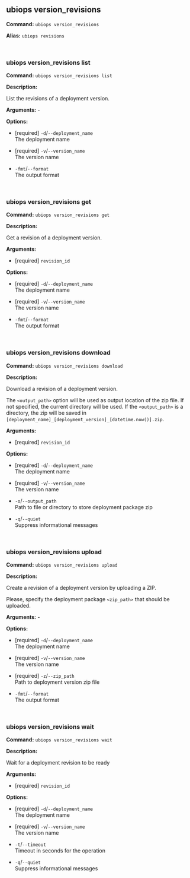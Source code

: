 ## ubiops version_revisions

**Command:** `ubiops version_revisions`

**Alias:** `ubiops revisions`


<br/>

### ubiops version_revisions list

**Command:** `ubiops version_revisions list`

**Description:**

List the revisions of a deployment version.

**Arguments:** - 

**Options:**

- [required] `-d`/`--deployment_name`<br/>The deployment name

- [required] `-v`/`--version_name`<br/>The version name

- `-fmt`/`--format`<br/>The output format


<br/>

### ubiops version_revisions get

**Command:** `ubiops version_revisions get`

**Description:**

Get a revision of a deployment version.

**Arguments:**

- [required] `revision_id`



**Options:**

- [required] `-d`/`--deployment_name`<br/>The deployment name

- [required] `-v`/`--version_name`<br/>The version name

- `-fmt`/`--format`<br/>The output format


<br/>

### ubiops version_revisions download

**Command:** `ubiops version_revisions download`

**Description:**

Download a revision of a deployment version.

The `<output_path>` option will be used as output location of the zip file. If not specified,
the current directory will be used. If the `<output_path>` is a directory, the zip will be
saved in `[deployment_name]_[deployment_version]_[datetime.now()].zip`.

**Arguments:**

- [required] `revision_id`



**Options:**

- [required] `-d`/`--deployment_name`<br/>The deployment name

- [required] `-v`/`--version_name`<br/>The version name

- `-o`/`--output_path`<br/>Path to file or directory to store deployment package zip

- `-q`/`--quiet`<br/>Suppress informational messages


<br/>

### ubiops version_revisions upload

**Command:** `ubiops version_revisions upload`

**Description:**

Create a revision of a deployment version by uploading a ZIP.

Please, specify the deployment package `<zip_path>` that should be uploaded.

**Arguments:** - 

**Options:**

- [required] `-d`/`--deployment_name`<br/>The deployment name

- [required] `-v`/`--version_name`<br/>The version name

- [required] `-z`/`--zip_path`<br/>Path to deployment version zip file

- `-fmt`/`--format`<br/>The output format


<br/>

### ubiops version_revisions wait

**Command:** `ubiops version_revisions wait`

**Description:**

Wait for a deployment revision to be ready

**Arguments:**

- [required] `revision_id`



**Options:**

- [required] `-d`/`--deployment_name`<br/>The deployment name

- [required] `-v`/`--version_name`<br/>The version name

- `-t`/`--timeout`<br/>Timeout in seconds for the operation

- `-q`/`--quiet`<br/>Suppress informational messages


<br/>
